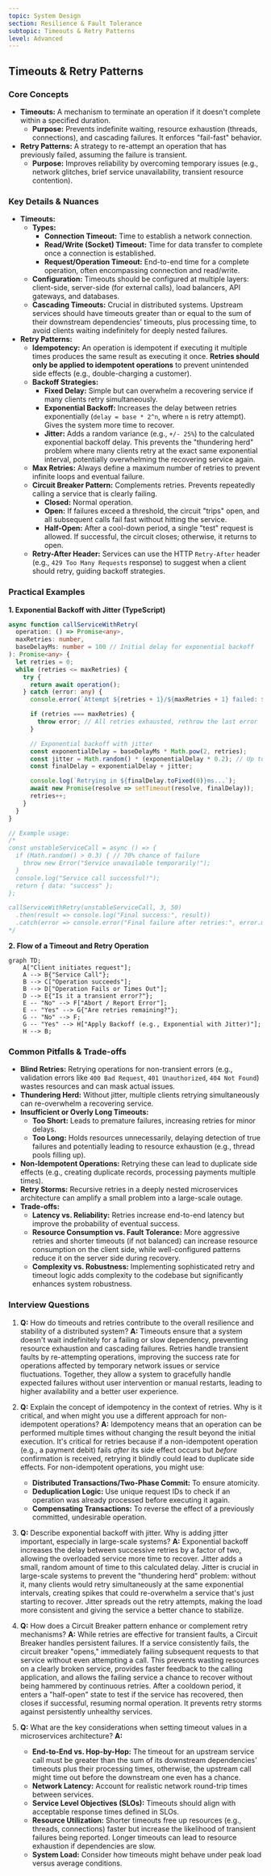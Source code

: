 ```yaml
---
topic: System Design
section: Resilience & Fault Tolerance
subtopic: Timeouts & Retry Patterns
level: Advanced
---
```


## Timeouts & Retry Patterns
### Core Concepts

*   **Timeouts:** A mechanism to terminate an operation if it doesn't complete within a specified duration.
    *   **Purpose:** Prevents indefinite waiting, resource exhaustion (threads, connections), and cascading failures. It enforces "fail-fast" behavior.
*   **Retry Patterns:** A strategy to re-attempt an operation that has previously failed, assuming the failure is transient.
    *   **Purpose:** Improves reliability by overcoming temporary issues (e.g., network glitches, brief service unavailability, transient resource contention).

### Key Details & Nuances

*   **Timeouts:**
    *   **Types:**
        *   **Connection Timeout:** Time to establish a network connection.
        *   **Read/Write (Socket) Timeout:** Time for data transfer to complete once a connection is established.
        *   **Request/Operation Timeout:** End-to-end time for a complete operation, often encompassing connection and read/write.
    *   **Configuration:** Timeouts should be configured at multiple layers: client-side, server-side (for external calls), load balancers, API gateways, and databases.
    *   **Cascading Timeouts:** Crucial in distributed systems. Upstream services should have timeouts greater than or equal to the sum of their downstream dependencies' timeouts, plus processing time, to avoid clients waiting indefinitely for deeply nested failures.
*   **Retry Patterns:**
    *   **Idempotency:** An operation is idempotent if executing it multiple times produces the same result as executing it once. **Retries should only be applied to idempotent operations** to prevent unintended side effects (e.g., double-charging a customer).
    *   **Backoff Strategies:**
        *   **Fixed Delay:** Simple but can overwhelm a recovering service if many clients retry simultaneously.
        *   **Exponential Backoff:** Increases the delay between retries exponentially (`delay = base * 2^n`, where `n` is retry attempt). Gives the system more time to recover.
        *   **Jitter:** Adds a random variance (e.g., `+/- 25%`) to the calculated exponential backoff delay. This prevents the "thundering herd" problem where many clients retry at the exact same exponential interval, potentially overwhelming the recovering service again.
    *   **Max Retries:** Always define a maximum number of retries to prevent infinite loops and eventual failure.
    *   **Circuit Breaker Pattern:** Complements retries. Prevents repeatedly calling a service that is clearly failing.
        *   **Closed:** Normal operation.
        *   **Open:** If failures exceed a threshold, the circuit "trips" open, and all subsequent calls fail fast without hitting the service.
        *   **Half-Open:** After a cool-down period, a single "test" request is allowed. If successful, the circuit closes; otherwise, it returns to open.
    *   **Retry-After Header:** Services can use the HTTP `Retry-After` header (e.g., `429 Too Many Requests` response) to suggest when a client should retry, guiding backoff strategies.

### Practical Examples

**1. Exponential Backoff with Jitter (TypeScript)**

```typescript
async function callServiceWithRetry(
  operation: () => Promise<any>,
  maxRetries: number,
  baseDelayMs: number = 100 // Initial delay for exponential backoff
): Promise<any> {
  let retries = 0;
  while (retries <= maxRetries) {
    try {
      return await operation();
    } catch (error: any) {
      console.error(`Attempt ${retries + 1}/${maxRetries + 1} failed: ${error.message}`);

      if (retries === maxRetries) {
        throw error; // All retries exhausted, rethrow the last error
      }

      // Exponential backoff with jitter
      const exponentialDelay = baseDelayMs * Math.pow(2, retries);
      const jitter = Math.random() * (exponentialDelay * 0.2); // Up to 20% random variation
      const finalDelay = exponentialDelay + jitter;

      console.log(`Retrying in ${finalDelay.toFixed(0)}ms...`);
      await new Promise(resolve => setTimeout(resolve, finalDelay));
      retries++;
    }
  }
}

// Example usage:
/*
const unstableServiceCall = async () => {
  if (Math.random() > 0.3) { // 70% chance of failure
    throw new Error("Service unavailable temporarily!");
  }
  console.log("Service call successful!");
  return { data: "success" };
};

callServiceWithRetry(unstableServiceCall, 3, 50)
  .then(result => console.log("Final success:", result))
  .catch(error => console.error("Final failure after retries:", error.message));
*/
```

**2. Flow of a Timeout and Retry Operation**

```mermaid
graph TD;
    A["Client initiates request"];
    A --> B{"Service Call"};
    B --> C["Operation succeeds"];
    B --> D["Operation Fails or Times Out"];
    D --> E{"Is it a transient error?"};
    E -- "No" --> F["Abort / Report Error"];
    E -- "Yes" --> G{"Are retries remaining?"};
    G -- "No" --> F;
    G -- "Yes" --> H["Apply Backoff (e.g., Exponential with Jitter)"];
    H --> B;
```

### Common Pitfalls & Trade-offs

*   **Blind Retries:** Retrying operations for non-transient errors (e.g., validation errors like `400 Bad Request`, `401 Unauthorized`, `404 Not Found`) wastes resources and can mask actual issues.
*   **Thundering Herd:** Without jitter, multiple clients retrying simultaneously can re-overwhelm a recovering service.
*   **Insufficient or Overly Long Timeouts:**
    *   **Too Short:** Leads to premature failures, increasing retries for minor delays.
    *   **Too Long:** Holds resources unnecessarily, delaying detection of true failures and potentially leading to resource exhaustion (e.g., thread pools filling up).
*   **Non-Idempotent Operations:** Retrying these can lead to duplicate side effects (e.g., creating duplicate records, processing payments multiple times).
*   **Retry Storms:** Recursive retries in a deeply nested microservices architecture can amplify a small problem into a large-scale outage.
*   **Trade-offs:**
    *   **Latency vs. Reliability:** Retries increase end-to-end latency but improve the probability of eventual success.
    *   **Resource Consumption vs. Fault Tolerance:** More aggressive retries and shorter timeouts (if not balanced) can increase resource consumption on the client side, while well-configured patterns reduce it on the server side during recovery.
    *   **Complexity vs. Robustness:** Implementing sophisticated retry and timeout logic adds complexity to the codebase but significantly enhances system robustness.

### Interview Questions

1.  **Q:** How do timeouts and retries contribute to the overall resilience and stability of a distributed system?
    **A:** Timeouts ensure that a system doesn't wait indefinitely for a failing or slow dependency, preventing resource exhaustion and cascading failures. Retries handle transient faults by re-attempting operations, improving the success rate for operations affected by temporary network issues or service fluctuations. Together, they allow a system to gracefully handle expected failures without user intervention or manual restarts, leading to higher availability and a better user experience.

2.  **Q:** Explain the concept of idempotency in the context of retries. Why is it critical, and when might you use a different approach for non-idempotent operations?
    **A:** Idempotency means that an operation can be performed multiple times without changing the result beyond the initial execution. It's critical for retries because if a non-idempotent operation (e.g., a payment debit) fails *after* its side effect occurs but *before* confirmation is received, retrying it blindly could lead to duplicate side effects. For non-idempotent operations, you might use:
    *   **Distributed Transactions/Two-Phase Commit:** To ensure atomicity.
    *   **Deduplication Logic:** Use unique request IDs to check if an operation was already processed before executing it again.
    *   **Compensating Transactions:** To reverse the effect of a previously committed, undesirable operation.

3.  **Q:** Describe exponential backoff with jitter. Why is adding jitter important, especially in large-scale systems?
    **A:** Exponential backoff increases the delay between successive retries by a factor of two, allowing the overloaded service more time to recover. Jitter adds a small, random amount of time to this calculated delay. Jitter is crucial in large-scale systems to prevent the "thundering herd" problem: without it, many clients would retry simultaneously at the same exponential intervals, creating spikes that could re-overwhelm a service that's just starting to recover. Jitter spreads out the retry attempts, making the load more consistent and giving the service a better chance to stabilize.

4.  **Q:** How does a Circuit Breaker pattern enhance or complement retry mechanisms?
    **A:** While retries are effective for transient faults, a Circuit Breaker handles persistent failures. If a service consistently fails, the circuit breaker "opens," immediately failing subsequent requests to that service without even attempting a call. This prevents wasting resources on a clearly broken service, provides faster feedback to the calling application, and allows the failing service a chance to recover without being hammered by continuous retries. After a cooldown period, it enters a "half-open" state to test if the service has recovered, then closes if successful, resuming normal operation. It prevents retry storms against persistently unhealthy services.

5.  **Q:** What are the key considerations when setting timeout values in a microservices architecture?
    **A:**
    *   **End-to-End vs. Hop-by-Hop:** The timeout for an upstream service call must be greater than the sum of its downstream dependencies' timeouts plus their processing times, otherwise, the upstream call might time out before the downstream one even has a chance.
    *   **Network Latency:** Account for realistic network round-trip times between services.
    *   **Service Level Objectives (SLOs):** Timeouts should align with acceptable response times defined in SLOs.
    *   **Resource Utilization:** Shorter timeouts free up resources (e.g., threads, connections) faster but increase the likelihood of transient failures being reported. Longer timeouts can lead to resource exhaustion if dependencies are slow.
    *   **System Load:** Consider how timeouts might behave under peak load versus average conditions.